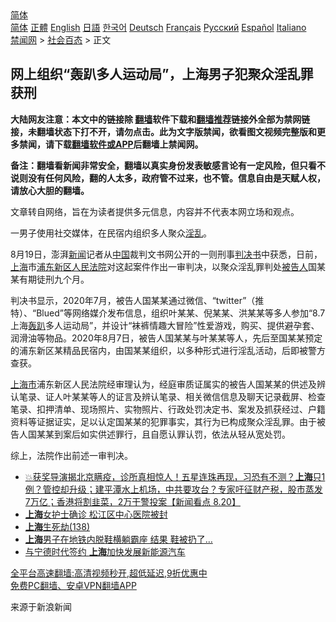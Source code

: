  <!-- 面包屑导航 --> <div class="breadcrumb"><!-- GTranslate: https://gtranslate.io/ -->  <div class="switcher notranslate">  <div class="selected">  <a href="#" onclick="return false;"> 简体</a>  </div>  <div class="option">  <a href="https://www.bannedbook.org" onclick="doGTranslate('zh-CN|zh-CN');jQuery('div.switcher div.selected a').html(jQuery(this).html());return false;" title="简体中文" class="nturl selected"> 简体</a>  <a href="https://www.bannedbook.org/zh-tw/" onclick="doGTranslate('zh-CN|zh-TW');jQuery('div.switcher div.selected a').html(jQuery(this).html());return false;" title="繁體中文" class="nturl"> 正體</a>  <a href="https://www.bannedbook.org/en/" onclick="doGTranslate('zh-CN|en');jQuery('div.switcher div.selected a').html(jQuery(this).html());return false;" title="English" class="nturl"> English</a>  <a href="https://www.bannedbook.org/ja/" onclick="doGTranslate('zh-CN|ja');jQuery('div.switcher div.selected a').html(jQuery(this).html());return false;" title="日本語" class="nturl"> 日語</a>  <a href="https://www.bannedbook.org/ko/" onclick="doGTranslate('zh-CN|ko');jQuery('div.switcher div.selected a').html(jQuery(this).html());return false;" title="한국어" class="nturl"> 한국어</a>  <a href="https://www.bannedbook.org/de/" onclick="doGTranslate('zh-CN|de');jQuery('div.switcher div.selected a').html(jQuery(this).html());return false;" title="Deutsch" class="nturl"> Deutsch</a>  <a href="https://www.bannedbook.org/fr/" onclick="doGTranslate('zh-CN|fr');jQuery('div.switcher div.selected a').html(jQuery(this).html());return false;" title="Français" class="nturl"> Français</a>  <a href="https://www.bannedbook.org/ru/" onclick="doGTranslate('zh-CN|ru');jQuery('div.switcher div.selected a').html(jQuery(this).html());return false;" title="Русский" class="nturl"> Русский</a>  <a href="https://www.bannedbook.org/es/" onclick="doGTranslate('zh-CN|es');jQuery('div.switcher div.selected a').html(jQuery(this).html());return false;" title="Español" class="nturl"> Español</a>  <a href="https://www.bannedbook.org/it/" onclick="doGTranslate('zh-CN|it');jQuery('div.switcher div.selected a').html(jQuery(this).html());return false;" title="Italiano" class="nturl"> Italiano</a>  </div>  </div>      <div class='breadcrumb-sub'><!-- Breadcrumb NavXT 6.3.0 --> <a href="https://www.bannedbook.org/" class="home">禁闻网</a> &gt; <a href="https://www.bannedbook.org/bnews/baitai/" class="category">社会百态</a> &gt; 正文</div></div><h2>网上组织“轰趴多人运动局”，上海男子犯聚众淫乱罪获刑</h2> <p class="notice"><b>大陆网友注意：本文中的链接除 <a href="https://github.com/bannedbook/fanqiang" >翻墙</a>软件下载和<a href="https://github.com/killgcd/justmysocks/blob/master/README.md">翻墙推荐</a>链接外全部为禁网链接，未翻墙状态下打不开，请勿点击。此为文字版禁闻，欲看图文视频完整版和更多禁闻，请下载<a href="https://github.com/bannedbook/fanqiang">翻墙软件或APP</a>后翻墙上禁闻网。</p><p>备注：翻墙看新闻非常安全，翻墙以真实身份发表敏感言论有一定风险，但只看不说则没有任何风险，翻的人太多，政府管不过来，也不管。信息自由是天赋人权，请放心大胆的翻墙。</b></p>  <div class="entry"> <p>文章转自网络，旨在为读者提供多元信息，内容并不代表本网立场和观点。</p> <p>一男子使用社交媒体，在民宿内组织多人聚众<a href="https://www.bannedbook.org/bnews/tag/%e6%b7%ab%e4%b9%b1/" class="st_tag internal_tag" rel="tag" title="标签 淫乱 下的日志">淫乱</a>。</p>  <p>8月19日，澎湃<span class='wp_keywordlink_affiliate'><a href="https://www.bannedbook.org/" title="新闻">新闻</a></span>记者从<span class='wp_keywordlink_affiliate'><a href="https://www.bannedbook.org/" title="中国" target="_blank">中国</a></span>裁判文书网公开的一则刑事<a href="https://www.bannedbook.org/bnews/tag/%E5%88%A4%E5%86%B3%E4%B9%A6/" class="st_tag internal_tag" rel="tag" title="标签 判决书 下的日志">判决书</a>中获悉，日前，<a href="https://www.bannedbook.org/bnews/tag/%e4%b8%8a%e6%b5%b7/" class="st_tag internal_tag" rel="tag" title="标签 上海 下的日志">上海</a>市<a href="https://www.bannedbook.org/bnews/tag/%E6%B5%A6%E4%B8%9C%E6%96%B0%E5%8C%BA/" class="st_tag internal_tag" rel="tag" title="标签 浦东新区 下的日志">浦东新区</a><a href="https://www.bannedbook.org/bnews/tag/%e4%ba%ba%e6%b0%91%e6%b3%95%e9%99%a2/" class="st_tag internal_tag" rel="tag" title="标签 人民法院 下的日志">人民法院</a>对这起案件作出一审判决，以聚众淫乱罪判处<a href="https://www.bannedbook.org/bnews/tag/%E8%A2%AB%E5%91%8A%E4%BA%BA/" class="st_tag internal_tag" rel="tag" title="标签 被告人 下的日志">被告人</a>国某某有期徒刑九个月。</p> <p>判决书显示，2020年7月，被告人国某某通过微信、“twitter”（推特）、“Blued”等网络媒介发布信息，组织叶某某、倪某某、洪某某等多人参加“8.7上海<a href="https://www.bannedbook.org/bnews/tag/%E8%BD%B0%E8%B6%B4/" class="st_tag internal_tag" rel="tag" title="标签 轰趴 下的日志">轰趴</a>多人运动局”，并设计“袜裤情趣大冒险”性爱游戏，购买、提供避孕套、润滑油等物品。2020年8月7日，被告人国某某与叶某某等人，先后至国某某预定的浦东新区某精品民宿内，由国某某组织，以多种形式进行淫乱活动，后即被警方查获。</p>  <p><a href="https://www.bannedbook.org/bnews/tag/%E4%B8%8A%E6%B5%B7%E5%B8%82/" class="st_tag internal_tag" rel="tag" title="标签 上海市 下的日志">上海市</a>浦东新区人民法院经审理认为，经庭审质证属实的被告人国某某的供述及辨认笔录、证人叶某某等人的证言及辨认笔录、相关微信信息及聊天记录截屏、检查笔录、扣押清单、现场照片、实物照片、行政处罚决定书、案发及抓获经过、户籍资料等证据证实，足以认定国某某的犯罪事实，其行为已构成聚众淫乱罪。由于被告人国某某到案后如实供述罪行，且自愿认罪认罚，依法从轻从宽处罚。</p> <p>综上，法院作出前述一审判决。</p>  <ul class='op-related-articles' title='相关阅读'> <li><a href='https://www.bannedbook.org/bnews/bannedvideo/20210820/1609619.html' target='_blank'>💥获奖导演揭北京瞒疫，诊所真相惊人！五星连珠再现，习恐有不测？<b>上海</b>只1例？管控却升级；建平潭水上机场，中共要攻台？专家吁征财产税，股市蒸发7万亿；香港将割韭菜，2万干警投案【新闻看点‭ ‬8.20】</a></li> <li><a href='https://www.bannedbook.org/bnews/taiwannews/20210820/1609617.html' target='_blank'><b>上海</b>女护士确诊 松江区中心医院被封</a></li> <li><a href='https://www.bannedbook.org/bnews/lishi/20210820/1609575.html' target='_blank'><b>上海</b>生死劫(138)</a></li> <li><a href='https://www.bannedbook.org/bnews/cnnews/20210820/1609556.html' target='_blank'><b>上海</b>男子在地铁内脱鞋横躺霸座 结果 鞋被扔了…</a></li> <li><a href='https://www.bannedbook.org/bnews/baitai/20210819/1609319.html' target='_blank'>与宁德时代签约 <b>上海</b>加快发展新能源汽车</a></li> </ul> <p class="texttj"> <a href="https://github.com/bannedbook/fanqiang/wiki/V2ray%E6%9C%BA%E5%9C%BA" target="_blank">全平台高速翻墙:高清视频秒开,超低延迟,9折优惠中</a><br/> <a href="https://github.com/bannedbook/fanqiang/wiki/%E7%A6%81%E9%97%BB%E7%BD%91%E5%AE%89%E5%8D%93%E7%BF%BB%E5%A2%99%E6%96%B0%E9%97%BBAPP" target="_blank">免费PC翻墙、安卓VPN翻墙APP</a></p><p>来源于新浪新闻</p> <a name='sharetosocial'></a>  <div style="margin-bottom:5px;padding-bottom:5px;clear:both"> <div id="archive-pix-1" class="banner-ads"> <!-- AuctionX Display platform tag START --> <div id="26318x728x90x621x_ADSLOT2" clicktrack="%%CLICK_URL_ESC%%"></div> <!-- AuctionX Display platform tag END --> </div> <div id="archive-pix-2" class="banner-ads"> <!-- AuctionX Display platform tag START --> <div id="26315x300x250x621x_ADSLOT2" clicktrack="%%CLICK_URL_ESC%%"></div> <!-- AuctionX Display platform tag END --> </div> </div>  <div id="archive-pix-1" class="banner-ads"> <!-- AuctionX Display platform tag START --> <div id="26318x728x90x621x_ADSLOT3" clicktrack="%%CLICK_URL_ESC%%"></div> <!-- AuctionX Display platform tag END --> </div> </div><!--END ENTRY--> 